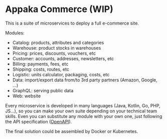 # Appaka Commerce (WIP)

This is a suite of microservices to deploy a full e-commerce site.

Modules:
- Catalog: products, attributes and categories
- Warehouse: product stocks in warehouses
- Pricing: prices, discounts, vouchers, etc
- Customer: accounts, addresses, newsletters, etc
- Billing: payments, fees, etc
- Shipping: costs, routes, etc
- Logistic: units calculator, packaging, costs, etc
- Data: import/export data from/to 3rd party partners (Amazon, Google, ...)
- GraphQL: serving public data
- Web: website

Every microservice is developed in many languages (Java, Kotlin, Go, PHP, JS...), so you can make your own suite depending on your technical team skills. Even you can substitute any module with your own one, just following the API specification ([OpenAPI](http://spec.openapis.org/oas/v3.0.3)).

The final solution could be assembled by Docker or Kubernetes.
